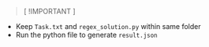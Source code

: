 > [ !IMPORTANT ]
* Keep `Task.txt` and `regex_solution.py` within same folder
* Run the python file to generate `result.json`
